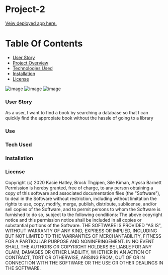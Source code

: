 # Project-2

<a href='https://cryptic-chamber-77839.herokuapp.com/'>Veiw deployed app here.</a>

# Table Of Contents
- [User Story](#User-Story)
- [Project Overview](#Use)
- [Technologies Used](#Tech%20Used)
- [Installation](#Installation)
- [License](#license)


![image](https://raw.githubusercontent.com/BrockThigpen/Project-2/master/public/assets/images/indexDemo.png)
![image](https://raw.githubusercontent.com/BrockThigpen/Project-2/master/public/assets/images/libDemo.png)
![image](https://raw.githubusercontent.com/BrockThigpen/Project-2/master/public/assets/images/searchDemo.png)

### <a name="User-Story"></a>User Story

As a user, I want to find a book by searching a database so that I can quickly find the appropiate book without the hassle of going to a library

### <a name="Use"></a>Use


### <a name="Tech Used"></a>Tech Used


### <a name="Installation"></a>Installation


### <a name="license"></a>License
Copyright (c) 2020 Kacie Hatley, Brock Thgipen, Sile Kiman, Alyssa Barnett
Permission is hereby granted, free of charge, to any person obtaining a copy of this software and associated documentation files (the "Software"), to deal in the Software without restriction, including without limitation the rights to use, copy, modify, merge, publish, distribute, sublicense, and/or sell copies of the Software, and to permit persons to whom the Software is furnished to do so, subject to the following conditions:
The above copyright notice and this permission notice shall be included in all copies or substantial portions of the Software.
THE SOFTWARE IS PROVIDED "AS IS", WITHOUT WARRANTY OF ANY KIND, EXPRESS OR IMPLIED, INCLUDING BUT NOT LIMITED TO THE WARRANTIES OF MERCHANTABILITY, FITNESS FOR A PARTICULAR PURPOSE AND NONINFRINGEMENT. IN NO EVENT SHALL THE AUTHORS OR COPYRIGHT HOLDERS BE LIABLE FOR ANY CLAIM, DAMAGES OR OTHER LIABILITY, WHETHER IN AN ACTION OF CONTRACT, TORT OR OTHERWISE, ARISING FROM, OUT OF OR IN CONNECTION WITH THE SOFTWARE OR THE USE OR OTHER DEALINGS IN THE SOFTWARE.
